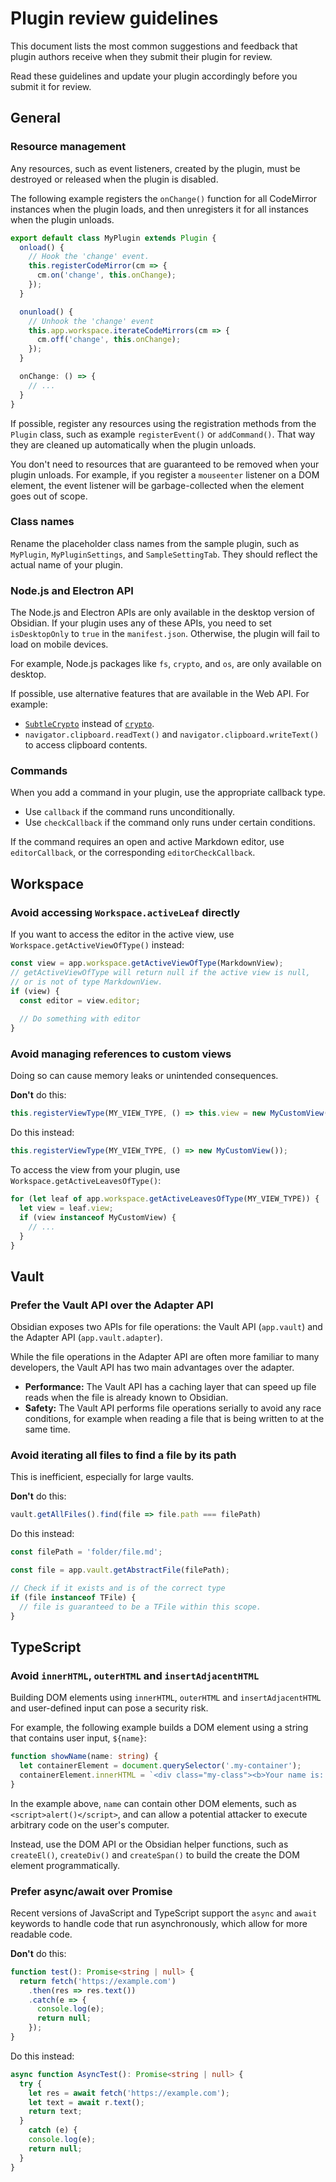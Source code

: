 # Plugin review guidelines

This document lists the most common suggestions and feedback that plugin authors receive when they submit their plugin for review.

Read these guidelines and update your plugin accordingly before you submit it for review.

## General

### Resource management

Any resources, such as event listeners, created by the plugin, must be destroyed or released when the plugin is disabled. 

The following example registers the `onChange()` function for all CodeMirror instances when the plugin loads, and then unregisters it for all instances when the plugin unloads.

```ts
export default class MyPlugin extends Plugin {
  onload() {
    // Hook the 'change' event.
    this.registerCodeMirror(cm => {
      cm.on('change', this.onChange);
    });
  }

  onunload() {
    // Unhook the 'change' event
    this.app.workspace.iterateCodeMirrors(cm => {
      cm.off('change', this.onChange);
    });
  }

  onChange: () => {
    // ...
  }
}
```

If possible, register any resources using the registration methods from the `Plugin` class, such as example `registerEvent()` or `addCommand()`. That way they are cleaned up automatically when the plugin unloads.

You don't need to resources that are guaranteed to be removed when your plugin unloads. For example, if you register a `mouseenter` listener on a DOM element, the event listener will be garbage-collected when the element goes out of scope.

### Class names

Rename the placeholder class names from the sample plugin, such as `MyPlugin`, `MyPluginSettings`, and `SampleSettingTab`. They should reflect the actual name of your plugin.

### Node.js and Electron API

The Node.js and Electron APIs are only available in the desktop version of Obsidian. If your plugin uses any of these APIs, you need to set `isDesktopOnly` to `true` in the `manifest.json`. Otherwise, the plugin will fail to load on mobile devices.

For example, Node.js packages like `fs`, `crypto`, and `os`, are only available on desktop.

If possible, use alternative features that are available in the Web API. For example:

- [`SubtleCrypto`](https://developer.mozilla.org/en-US/docs/Web/API/SubtleCrypto) instead of [`crypto`](https://nodejs.org/api/crypto.html).
- `navigator.clipboard.readText()` and `navigator.clipboard.writeText()` to access clipboard contents.

### Commands

When you add a command in your plugin, use the appropriate callback type.

- Use `callback` if the command runs unconditionally.
- Use `checkCallback` if the command only runs under certain conditions.

If the command requires an open and active Markdown editor, use `editorCallback`, or the corresponding `editorCheckCallback`.

## Workspace

### Avoid accessing `Workspace.activeLeaf` directly

If you want to access the editor in the active view, use `Workspace.getActiveViewOfType()` instead:

```ts
const view = app.workspace.getActiveViewOfType(MarkdownView);
// getActiveViewOfType will return null if the active view is null,
// or is not of type MarkdownView.
if (view) {
  const editor = view.editor;
  
  // Do something with editor
}
```

### Avoid managing references to custom views

 Doing so can cause memory leaks or unintended consequences.

**Don't** do this:

```ts
this.registerViewType(MY_VIEW_TYPE, () => this.view = new MyCustomView());
```

Do this instead:

```ts
this.registerViewType(MY_VIEW_TYPE, () => new MyCustomView());
```

To access the view from your plugin, use `Workspace.getActiveLeavesOfType()`:

```ts
for (let leaf of app.workspace.getActiveLeavesOfType(MY_VIEW_TYPE)) {
  let view = leaf.view;
  if (view instanceof MyCustomView) {
    // ...
  }
}
```

## Vault

### Prefer the Vault API over the Adapter API

Obsidian exposes two APIs for file operations: the Vault API (`app.vault`) and the Adapter API (`app.vault.adapter`).

While the file operations in the Adapter API are often more familiar to many developers, the Vault API has two main advantages over the adapter.

- **Performance:** The Vault API has a caching layer that can speed up file reads when the file is already known to Obsidian. 
- **Safety:** The Vault API performs file operations serially to avoid any race conditions, for example when reading a file that is being written to at the same time.

### Avoid iterating all files to find a file by its path

 This is inefficient, especially for large vaults.

**Don't** do this:

```ts
vault.getAllFiles().find(file => file.path === filePath)
```

Do this instead:

```ts
const filePath = 'folder/file.md';

const file = app.vault.getAbstractFile(filePath);

// Check if it exists and is of the correct type
if (file instanceof TFile) {
  // file is guaranteed to be a TFile within this scope.
}
```

## TypeScript

### Avoid `innerHTML`, `outerHTML` and `insertAdjacentHTML`

Building DOM elements using `innerHTML`, `outerHTML` and `insertAdjacentHTML` and user-defined input can pose a security risk.

For example, the following example builds a DOM element using a string that contains user input, `${name}`:

```ts
function showName(name: string) {
  let containerElement = document.querySelector('.my-container');
  containerElement.innerHTML = `<div class="my-class"><b>Your name is: </b>${name}</div>`;
}
```

In the example above, `name` can contain other DOM elements, such as `<script>alert()</script>`, and can allow a potential attacker to execute arbitrary code on the user's computer.

Instead, use the DOM API or the Obsidian helper functions, such as `createEl()`, `createDiv()` and `createSpan()` to build the create the DOM element programmatically.

### Prefer async/await over Promise

Recent versions of JavaScript and TypeScript support the `async` and `await` keywords to handle code that run asynchronously, which allow for more readable code.

**Don't** do this:

```ts
function test(): Promise<string | null> {
  return fetch('https://example.com')
    .then(res => res.text())
    .catch(e => {
      console.log(e);
      return null;
    });
}
```

Do this instead:

```ts
async function AsyncTest(): Promise<string | null> {
  try {
    let res = await fetch('https://example.com');
    let text = await r.text();
    return text;
  }
	catch (e) {
    console.log(e);
    return null;
  }
}
```
